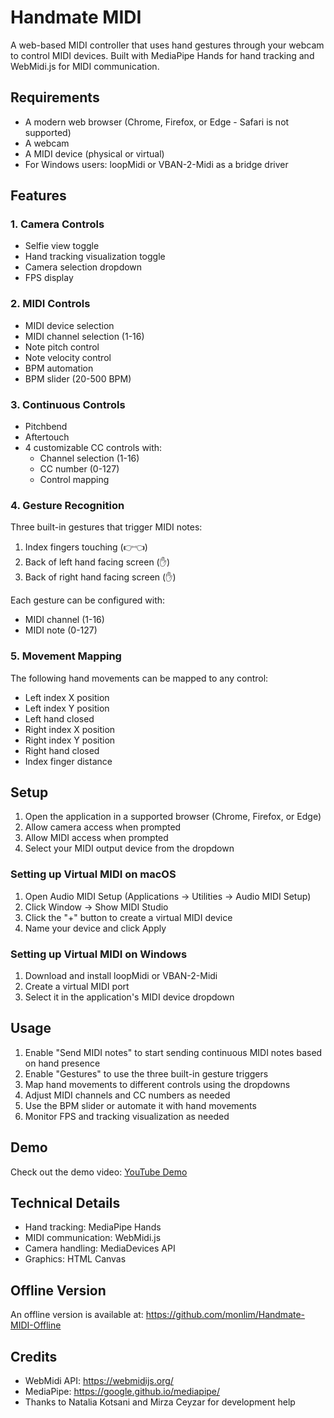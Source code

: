 # Handmate MIDI

A web-based MIDI controller that uses hand gestures through your webcam to control MIDI devices. Built with MediaPipe Hands for hand tracking and WebMidi.js for MIDI communication.

## Requirements

- A modern web browser (Chrome, Firefox, or Edge - Safari is not supported)
- A webcam
- A MIDI device (physical or virtual)
- For Windows users: loopMidi or VBAN-2-Midi as a bridge driver

## Features

### 1. Camera Controls
- Selfie view toggle
- Hand tracking visualization toggle
- Camera selection dropdown
- FPS display

### 2. MIDI Controls
- MIDI device selection
- MIDI channel selection (1-16)
- Note pitch control
- Note velocity control
- BPM automation
- BPM slider (20-500 BPM)

### 3. Continuous Controls
- Pitchbend
- Aftertouch
- 4 customizable CC controls with:
  - Channel selection (1-16)
  - CC number (0-127)
  - Control mapping

### 4. Gesture Recognition
Three built-in gestures that trigger MIDI notes:
1. Index fingers touching (👉👈)
2. Back of left hand facing screen (✋)
3. Back of right hand facing screen (✋)

Each gesture can be configured with:
- MIDI channel (1-16)
- MIDI note (0-127)

### 5. Movement Mapping
The following hand movements can be mapped to any control:
- Left index X position
- Left index Y position
- Left hand closed
- Right index X position
- Right index Y position
- Right hand closed
- Index finger distance

## Setup

1. Open the application in a supported browser (Chrome, Firefox, or Edge)
2. Allow camera access when prompted
3. Allow MIDI access when prompted
4. Select your MIDI output device from the dropdown

### Setting up Virtual MIDI on macOS
1. Open Audio MIDI Setup (Applications → Utilities → Audio MIDI Setup)
2. Click Window → Show MIDI Studio
3. Click the "+" button to create a virtual MIDI device
4. Name your device and click Apply

### Setting up Virtual MIDI on Windows
1. Download and install loopMidi or VBAN-2-Midi
2. Create a virtual MIDI port
3. Select it in the application's MIDI device dropdown

## Usage

1. Enable "Send MIDI notes" to start sending continuous MIDI notes based on hand presence
2. Enable "Gestures" to use the three built-in gesture triggers
3. Map hand movements to different controls using the dropdowns
4. Adjust MIDI channels and CC numbers as needed
5. Use the BPM slider or automate it with hand movements
6. Monitor FPS and tracking visualization as needed

## Demo

Check out the demo video: [YouTube Demo](https://youtu.be/H97t17Q_BbM)

## Technical Details

- Hand tracking: MediaPipe Hands
- MIDI communication: WebMidi.js
- Camera handling: MediaDevices API
- Graphics: HTML Canvas

## Offline Version

An offline version is available at: https://github.com/monlim/Handmate-MIDI-Offline

## Credits

- WebMidi API: https://webmidijs.org/
- MediaPipe: https://google.github.io/mediapipe/
- Thanks to Natalia Kotsani and Mirza Ceyzar for development help
